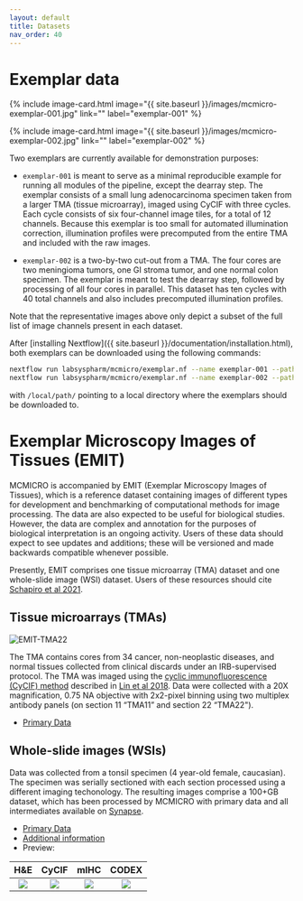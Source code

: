 ```yaml
---
layout: default
title: Datasets
nav_order: 40
---
```


# Exemplar data

<div class="basic-grid">

{% include image-card.html 
    image="{{ site.baseurl }}/images/mcmicro-exemplar-001.jpg"
    link=""
    label="exemplar-001"
%}

{% include image-card.html 
    image="{{ site.baseurl }}/images/mcmicro-exemplar-002.jpg"
    link=""
    label="exemplar-002"
%}

</div><!-- end grid -->


Two exemplars are currently available for demonstration purposes:

* `exemplar-001` is meant to serve as a minimal reproducible example for running all modules of the pipeline, except the dearray step. The exemplar consists of a small lung adenocarcinoma specimen taken from a larger TMA (tissue microarray), imaged using CyCIF with three cycles. Each cycle consists of six four-channel image tiles, for a total of 12 channels. Because this exemplar is too small for automated illumination correction, illumination profiles were precomputed from the entire TMA and included with the raw images.

* `exemplar-002` is a two-by-two cut-out from a TMA. The four cores are two meningioma tumors, one GI stroma tumor, and one normal colon specimen. The exemplar is meant to test the dearray step, followed by processing of all four cores in parallel. This dataset has ten cycles with 40 total channels and also includes precomputed illumination profiles.

Note that the representative images above only depict a subset of the full list of image channels present in each dataset.

After [installing Nextflow]({{ site.baseurl }}/documentation/installation.html), both exemplars can be downloaded using the following commands:
``` bash
nextflow run labsyspharm/mcmicro/exemplar.nf --name exemplar-001 --path /local/path/
nextflow run labsyspharm/mcmicro/exemplar.nf --name exemplar-002 --path /local/path/
```
with `/local/path/` pointing to a local directory where the exemplars should be downloaded to.

# Exemplar Microscopy Images of Tissues (EMIT)

MCMICRO is accompanied by EMIT (Exemplar Microscopy Images of Tissues), which is a reference dataset containing images of different types for development and benchmarking of computational methods for image processing. The data are also expected to be useful for biological studies. However, the data are complex and annotation for the purposes of biological interpretation is an ongoing activity. Users of these data should expect to see updates and additions; these will be versioned and made backwards compatible whenever possible.

Presently, EMIT comprises one tissue microarray (TMA) dataset and one whole-slide image (WSI) dataset. Users of these resources should cite [Schapiro et al 2021](https://www.biorxiv.org/content/10.1101/2021.03.15.435473v1).


## Tissue microarrays (TMAs)

<img src="{{ site.baseurl }}/images/EMIT_TMA22.png" alt="EMIT-TMA22">

The TMA contains cores from 34 cancer, non-neoplastic diseases, and normal tissues collected from clinical discards under an IRB-supervised protocol. The TMA was imaged using the [cyclic immunofluorescence (CyCIF) method](https://www.cycif.org/) described in [Lin et al 2018](https://elifesciences.org/articles/31657). Data were collected with a 20X magnification, 0.75 NA objective with 2x2-pixel binning using two multiplex antibody panels (on section 11 “TMA11” and section 22 “TMA22").

* [Primary Data](https://www.synapse.org/#!Synapse:syn22345748/wiki/609239)

## Whole-slide images (WSIs)

Data was collected from a tonsil specimen (4 year-old female, caucasian). The specimen was serially sectioned with each section processed using a different imaging techonology. The resulting images comprise a 100+GB dataset, which has been processed by MCMICRO with primary data and all intermediates available on [Synapse](https://www.synapse.org/#!Synapse:syn24849819/wiki/608441).

* [Primary Data](https://www.synapse.org/#!Synapse:syn24849819/wiki/608441)
* [Additional information](https://labsyspharm.github.io/mcmicro-images/)
* Preview:

| H&E | CyCIF |	mIHC | CODEX |
| :-: | :-: | :-: | :-: |
<a href="https://labsyspharm.github.io/mcmicro-images/stories/WD-75684-01.html"><img src="https://labsyspharm.github.io/mcmicro-images/images/thumbnail-WD-75684-01.jpg"></a> | <a href="https://labsyspharm.github.io/mcmicro-images/stories/WD-75684-02.html"><img src="https://labsyspharm.github.io/mcmicro-images/images/thumbnail-WD-75684-02.jpg"></a> | <a href="https://labsyspharm.github.io/mcmicro-images/stories/WD-75684-12.html"><img src="https://labsyspharm.github.io/mcmicro-images/images/thumbnail-WD-75684-12.jpg"></a> | <a href="https://labsyspharm.github.io/mcmicro-images/stories/WD-75684-05.html"><img src="https://labsyspharm.github.io/mcmicro-images/images/thumbnail-WD-75684-05.jpg"></a> |
